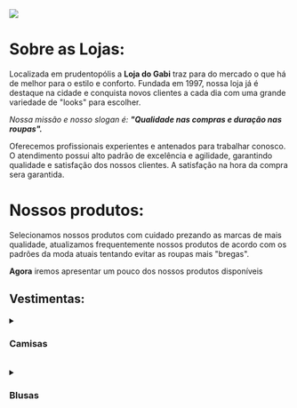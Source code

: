 <img src="https://cdn.shopify.com/s/files/1/0657/1166/9480/files/gabi-lojas99.png?v=1659587005&width=250" />

<h1>Sobre as Lojas:</h1>

<p>Localizada em prudentopólis a <strong>Loja do Gabi</strong> traz para do mercado o que há de melhor para o estilo e conforto. Fundada em 1997, nossa loja já é destaque na cidade e conquista novos clientes a cada dia com uma grande variedade de "looks" para escolher.</p>

<p><em>Nossa missão e nosso slogan é: <strong>"Qualidade nas compras e duração nas roupas".</strong></em></p>

<p>Oferecemos profissionais experientes e antenados para trabalhar conosco. O atendimento possui alto padrão de excelência e agilidade, garantindo qualidade e satisfação dos nossos clientes. A satisfação na hora da compra sera garantida.</p>

<h1>Nossos produtos:</h1>

<p>Selecionamos nossos produtos com cuidado prezando as marcas de mais qualidade, atualizamos frequentemente nossos produtos de acordo com os padrões da moda atuais tentando evitar as roupas mais "bregas".</p>
<p><strong>Agora</strong> iremos apresentar um pouco dos nossos produtos disponíveis</p>

<h2><strong>Vestimentas:</strong></h2>

<details>
    <summary><strong><h3>Camisas</h3></strong></summary>  
        <div style="display: flex; justify-content:space-between;">
            <figure style="text-align:center; flex:1;">
                <img src="https://d3ugyf2ht6aenh.cloudfront.net/stores/974/635/products/camiseta-preta-masculina-521-0ebabb255a5be846e116620511335661-1024-1024.jpg" alt= "Summit Lake - Charles Donlea" width="200px"/>
            </figure>
            <figure style="text-align:center; flex:1;">
                <img src="https://d3ugyf2ht6aenh.cloudfront.net/stores/974/635/products/camiseta-masculina-preta-nightmares1-ff7cab84d8bea8078816360381449142-1024-1024.png" alt= "Confident Data Skills - Kirill Eremenko" alt="Confident Data Skills" width="200px"/>
            </figure>
        </div>

</details>&nbsp;
<details>
    <summary><strong><h3>Blusas</h3></strong></summary>  
        <div style="display: flex; justify-content:space-between;">
            <figure style="text-align:center; flex:1;">
                <img src="https://d3ugyf2ht6aenh.cloudfront.net/stores/974/635/products/camiseta-raglan-branca-masculina-241-f2fb5af5bec583d1b716620527748597-320-0.jpg" alt= "Summit Lake - Charles Donlea" width="200px"/>
            </figure>
            <figure style="text-align:center; flex:1;">
                <img src="https://d3ugyf2ht6aenh.cloudfront.net/stores/974/635/products/camiseta-raglan-masculina-cinza-2131-49d1c879d0a7961c2716620512691925-320-0.jpg" alt= "Confident Data Skills - Kirill Eremenko" alt="Confident Data Skills" width="200px"/>
            </figure>
        </div>

</details>&nbsp;












